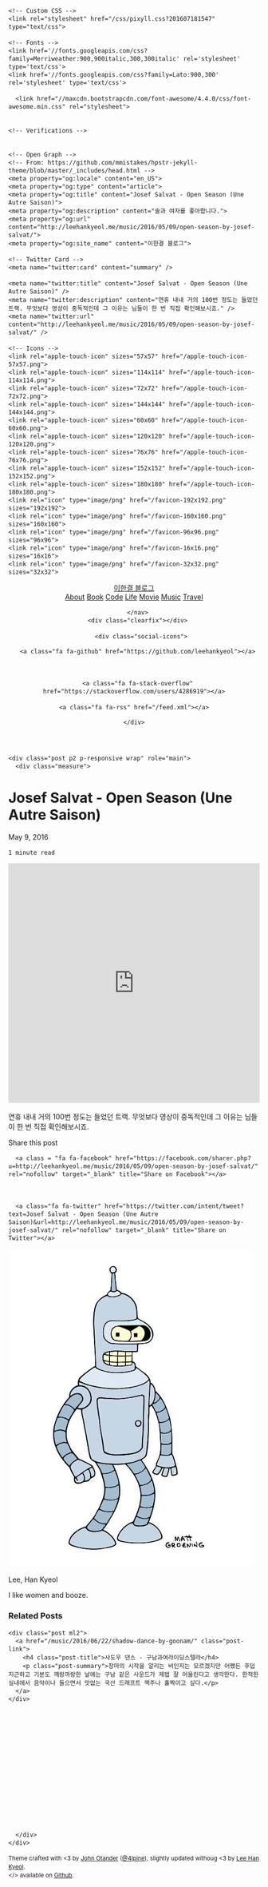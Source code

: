 <!DOCTYPE html>
<html>
<head>
    <meta charset="utf-8">
    <meta http-equiv="X-UA-Compatible" content="IE=edge">
    <title>Josef Salvat - Open Season (Une Autre Saison) &#8211; 이한결 블로그</title>
    <meta name="viewport" content="width=device-width, initial-scale=1">
    <meta name="description" content="연휴 내내 거의 100번 정도는 들었던 트랙. 무엇보다 영상이 중독적인데 그 이유는 님들이 한 번 직접 확인해보시죠.">
    <meta name="author" content="Lee Han Kyeol">
    <meta name="keywords" content="Music">
    <link rel="canonical" href="http://leehankyeol.me/music/2016/05/09/open-season-by-josef-salvat/">
    <link rel="alternate" type="application/rss+xml" title="RSS Feed for 이한결 블로그" href="/feed.xml" />

    <!-- Custom CSS -->
    <link rel="stylesheet" href="/css/pixyll.css?201607181547" type="text/css">

    <!-- Fonts -->
    <link href='//fonts.googleapis.com/css?family=Merriweather:900,900italic,300,300italic' rel='stylesheet' type='text/css'>
    <link href='//fonts.googleapis.com/css?family=Lato:900,300' rel='stylesheet' type='text/css'>
    
      <link href="//maxcdn.bootstrapcdn.com/font-awesome/4.4.0/css/font-awesome.min.css" rel="stylesheet">
    

    <!-- Verifications -->
    

    <!-- Open Graph -->
    <!-- From: https://github.com/mmistakes/hpstr-jekyll-theme/blob/master/_includes/head.html -->
    <meta property="og:locale" content="en_US">
    <meta property="og:type" content="article">
    <meta property="og:title" content="Josef Salvat - Open Season (Une Autre Saison)">
    <meta property="og:description" content="술과 여자를 좋아합니다.">
    <meta property="og:url" content="http://leehankyeol.me/music/2016/05/09/open-season-by-josef-salvat/">
    <meta property="og:site_name" content="이한결 블로그">

    <!-- Twitter Card -->
    <meta name="twitter:card" content="summary" />
    
    <meta name="twitter:title" content="Josef Salvat - Open Season (Une Autre Saison)" />
    <meta name="twitter:description" content="연휴 내내 거의 100번 정도는 들었던 트랙. 무엇보다 영상이 중독적인데 그 이유는 님들이 한 번 직접 확인해보시죠." />
    <meta name="twitter:url" content="http://leehankyeol.me/music/2016/05/09/open-season-by-josef-salvat/" />

    <!-- Icons -->
    <link rel="apple-touch-icon" sizes="57x57" href="/apple-touch-icon-57x57.png">
    <link rel="apple-touch-icon" sizes="114x114" href="/apple-touch-icon-114x114.png">
    <link rel="apple-touch-icon" sizes="72x72" href="/apple-touch-icon-72x72.png">
    <link rel="apple-touch-icon" sizes="144x144" href="/apple-touch-icon-144x144.png">
    <link rel="apple-touch-icon" sizes="60x60" href="/apple-touch-icon-60x60.png">
    <link rel="apple-touch-icon" sizes="120x120" href="/apple-touch-icon-120x120.png">
    <link rel="apple-touch-icon" sizes="76x76" href="/apple-touch-icon-76x76.png">
    <link rel="apple-touch-icon" sizes="152x152" href="/apple-touch-icon-152x152.png">
    <link rel="apple-touch-icon" sizes="180x180" href="/apple-touch-icon-180x180.png">
    <link rel="icon" type="image/png" href="/favicon-192x192.png" sizes="192x192">
    <link rel="icon" type="image/png" href="/favicon-160x160.png" sizes="160x160">
    <link rel="icon" type="image/png" href="/favicon-96x96.png" sizes="96x96">
    <link rel="icon" type="image/png" href="/favicon-16x16.png" sizes="16x16">
    <link rel="icon" type="image/png" href="/favicon-32x32.png" sizes="32x32">

    
</head>

<body class="site">
  <div class="site-wrap">
    <header class="site-header px2 px-responsive">
  <div class="mt2 wrap">
    <div class="measure">
      <a href="http://leehankyeol.me" class="site-title">이한결 블로그</a>
      <nav class="site-nav">
        <a href="/about/">About</a>
<a href="/book">Book</a>
<a href="/code">Code</a>
<a href="/life">Life</a>
<a href="/movie">Movie</a>
<a href="/music">Music</a>
<a href="/travel">Travel</a>

      </nav>
      <div class="clearfix"></div>
      
        <div class="social-icons">
  <div class="social-icons-right">
    
      <a class="fa fa-github" href="https://github.com/leehankyeol"></a>
    
    
    
      <a class="fa fa-stack-overflow" href="https://stackoverflow.com/users/4286919"></a>
    
    <a class="fa fa-rss" href="/feed.xml"></a>
    
    
    
    
    
    
  </div>
  <div class="right">
    
    
    
  </div>
</div>
<div class="clearfix"></div>

      
    </div>
  </div>
</header>


    <div class="post p2 p-responsive wrap" role="main">
      <div class="measure">
        


<div class="post-header mb2">
  <h1>Josef Salvat - Open Season (Une Autre Saison)</h1>
  <span class="post-meta">May 9, 2016</span><br>
  
  <span class="post-meta small">
  
    1 minute read
  
  </span>
</div>

<article class="post-content">
  <iframe width="100%" height="480" src="https://www.youtube.com/embed/X1yS8sDj9v4" frameborder="0" allowfullscreen=""></iframe>

연휴 내내 거의 100번 정도는 들었던 트랙. 무엇보다 영상이 중독적인데 그 이유는 님들이 한 번 직접 확인해보시죠.

</article>


  <div class="share-page">
  Share this post

  <div class="share-links">
    
      <a class = "fa fa-facebook" href="https://facebook.com/sharer.php?u=http://leehankyeol.me/music/2016/05/09/open-season-by-josef-salvat/" rel="nofollow" target="_blank" title="Share on Facebook"></a>
    

    
      <a class="fa fa-twitter" href="https://twitter.com/intent/tweet?text=Josef Salvat - Open Season (Une Autre Saison)&url=http://leehankyeol.me/music/2016/05/09/open-season-by-josef-salvat/" rel="nofollow" target="_blank" title="Share on Twitter"></a>
    

    

    

    

    

    

    

    


  </div>
</div>




  <div class="py2 post-footer">
  <img src="/images/bender.png" alt="Bender" class="avatar" />
  <p>
    Lee, Han Kyeol
  </p>
  <p>
    I like women and booze.
  </p>
</div>






  <h3 class="related-post-title">Related Posts</h3>
  
    
  
    
  
    
  
    
    <div class="post ml2">
      <a href="/music/2016/06/22/shadow-dance-by-goonam/" class="post-link">
        <h4 class="post-title">샤도우 댄스 - 구남과여라이딩스텔라</h4>
        <p class="post-summary">장마의 시작을 알리는 비인지는 모르겠지만 어쨌든 후덥지근하고 기분도 깨랑까랑한 날에는 구남 같은 사운드가 제법 잘 어울린다고 생각한다. 한적한 실내에서 음악이나 들으면서 맛없는 국산 드래프트 맥주나 홀짝이고 싶다.</p>
      </a>
    </div>
    
  
    
  
    
  
    
  
    
  
    
  
    
  


      </div>
    </div>
  </div>

  <footer class="center">
  <div class="measure">
    <small>
      Theme crafted with &lt;3 by <a href="http://johnotander.com">John Otander</a> (<a href="https://twitter.com/4lpine">@4lpine</a>), slightly updated withoug &lt;3 by <a href="http://leehankyeol.me">Lee Han Kyeol</a>.<br>
      &lt;/&gt; available on <a href="https://github.com/johnotander/pixyll">Github</a>.
    </small>
  </div>
</footer>

</body>
</html>
